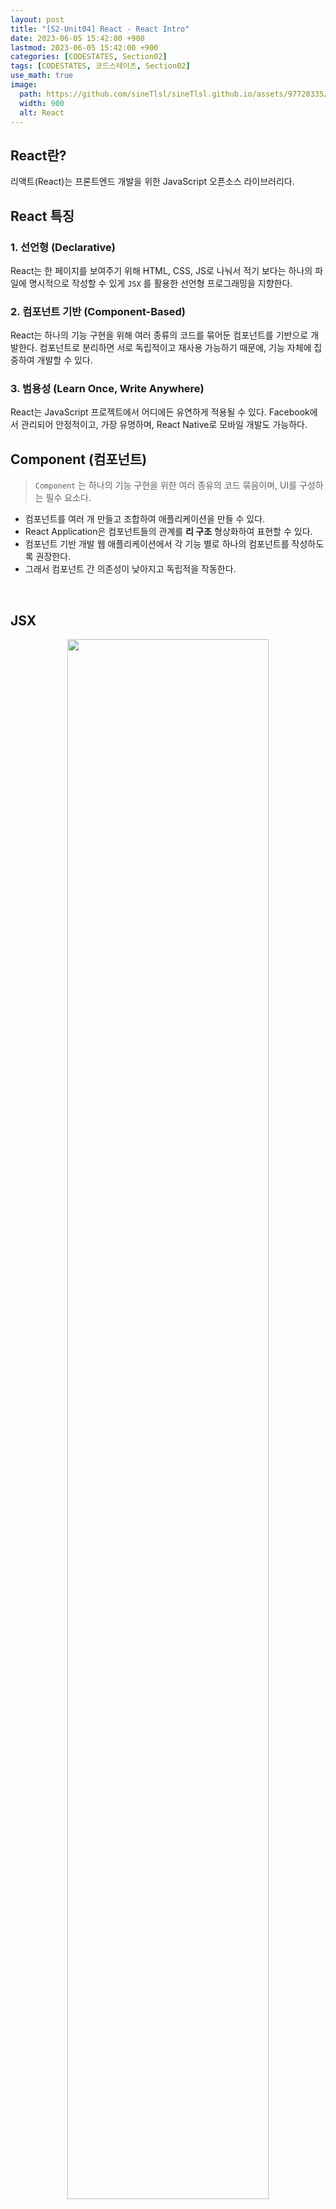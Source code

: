 ```yaml
---
layout: post
title: "[S2-Unit04] React - React Intro"
date: 2023-06-05 15:42:00 +900
lastmod: 2023-06-05 15:42:00 +900
categories: [CODESTATES, Section02]
tags: [CODESTATES, 코드스테이츠, Section02]
use_math: true
image: 
  path: https://github.com/sineTlsl/sineTlsl.github.io/assets/97720335/9e0481a2-04fd-4d82-be2b-cc8948e1a3bf
  width: 900
  alt: React
---
```


## React란?
리액트(React)는 프론트엔드 개발을 위한 JavaScript 오픈소스 라이브러리다.

## React 특징
### 1. 선언형 (Declarative)
React는 한 페이지를 보여주기 위해 HTML, CSS, JS로 나눠서 적기 보다는 하나의 파일에 명시적으로 작성할 수 있게 `JSX` 를 활용한 선언형 프로그래밍을 지향한다.

### 2. 컴포넌트 기반 (Component-Based)
React는 하나의 기능 구현을 위해 여러 종류의 코드를 묶어둔 컴포넌트를 기반으로 개발한다. 컴포넌트로 분리하면 서로 독립적이고 재사용 가능하기 때문에, 기능 자체에 집중하여 개발할 수 있다.

### 3. 범용성 (Learn Once, Write Anywhere)
React는 JavaScript 프로젝트에서 어디에든 유연하게 적용될 수 있다. Facebook에서 관리되어 안정적이고, 가장 유명하며, React Native로 모바일 개발도 가능하다.

## Component (컴포넌트)

> `Component` 는 하나의 기능 구현을 위한 여러 종유의 코드 묶음이며, UI를 구성하는 필수 요소다.

- 컴포넌트를 여러 개 만들고 조합하여 애플리케이션을 만들 수 있다.
- React Application은 컴포넌트들의 관계를 **리 구조** 형상화하여 표현할 수 있다.
- 컴포넌트 기반 개발 웹 애플리케이션에서 각 기능 별로 하나의 컴포넌트를 작성하도록 권장한다.
- 그래서 컴포넌트 간 의존성이 낮아지고 독립적을 작동한다.

<br>

## JSX

<center>
  <img src="https://github.com/sineTlsl/sineTlsl.github.io/assets/97720335/14bf61dd-b7fd-4c36-9787-c7c57ea2ff27" width="80%" />
</center>

> `JSX` 는 JavaScript가 확장된 문법이지만, 브라우저가 바로 실행할 수 있는 JavaScript 코드가 아니다. 그래서 브라우저가 이해할 수 있는 JavaScript 코드로 변환을 해주어야하는데, 이때 컴파일 해주는 것이 `Babel` 이다.

- 동작은 **SX -> Babel(컴파일) -> JS로 변환 -> 브라우저**로 이루어진다.
- React에서는 DOM과 다르게 CSS, JSX 문법만을 가지고 웹 애플리케이션을 개발할 수 있다.
- 컴포넌트 하나를 구현하기 위해서 필요한 파일이 줄어들었고, 한 눈에 컴포넌트를 확인할 수 있다.
- JSX는 HTTML이 아니다.

즉, **SX를 사용하면 JavaScript 만으로 마크업 형태의 코드를 작성하여 DOM에 배치할 수 있다.**
React에서는 JSX를 이용해서 DOM보다 명시적으로 코드를 작성할 수 있고, JavaScript 문법과 HTML 문법을 동시에 이용해 기능과 구조를 한눈에 확인할 수 있다. 이렇게 구조와 동작에 대한 코드를 한 뭉치로 적은 코드셋을 컴포넌트라고 한다.

### JSX가 없을 경우

<center>
  <img src="https://github.com/sineTlsl/sineTlsl.github.io/assets/97720335/2ff7bcc2-5d8a-41d6-8d8b-41988c35fba1" width="80%" />
</center>

사진을 보면 왼쪽에는 JSX가 없어도 React 요소를 만들 수 있지만 코드가 복잡한 것을 확인할 수 있다. 반면, 오른쪽에는 JSX를 사용함으로 코드를 이해하기 쉬워진다.

**eact 로 엘리먼트 생성하기 예제 (JSX가 없을때와 있을 때 비교)**
```jsx
import React from "react";

function App() {
  const user = {
    firstName: "React",
    lastName: "JSX Activity"
  };

  function formatName(user) {
    return user.firstName + " " + user.lastName;
  }
  // JSX 없이 활용한 React
  return React.createElement("h1", null, `Hello, ${formatName(user)}!`);

  // JSX 를 활용한 React
  return <h1>Hello, {formatName(user)}!</h1>;
}

export default App;
```

위 `App.js` 에서는 한 개의 JavaScript 파일 안에서 HTML과 JavaScript로 나누어졌던 두 가지 일을 한 번에 처리하고 있다. 

HTML과 JavaScript를 한번에 작성하여 하나의 파일에서 웹 애플리케이션의 구조와 동작을 한눈에 파악할 수 있다. JSX는 개발자가 코드만 바라보는게 아니라 구조를 바라보게 돕는다.

<br>

### JSX 규칙
**1. 하나의 element 안에 모든 엘리먼트가 포함된다.** 
> JSX에서 여러 element를 작성하는 경우, 최상위에서 opening tag와 closing tag로 감싸주어야 한다.

**2. 엘리먼트 클래스 사용 시, className 으로 표기한다.**
> 만약 class로 작성하게 된다면, React에서는 이를 html 클래스 속성 대신 자바스크립트 클래스로 받아들이기 때문에 주의해야 한다.

**3. JavaScript 표현식 사용 시, 괄호({})를 이용한다.**
> 중괄호를 사용하지 않으면 일반 텍스트로 인식한다.

**4. 사용자 정의 컴포넌트는 **문자** 시작한다.**
> 대문자로 작성된 JSX 컴포넌트를 `사용자 정의 컴포넌트` 라고 한다. 만약, 소문자로 시작하게 되면 일반적인 HTML element로 인식을 하게 된다.

**5. 조건부 렌더링은 if문이 아닌 **항연산자** 이용해야 한다.**
> 만약, else의 값을 주고 싶지 않으면 `null` 값을 준다.

```jsx
(1+1 === 2) ? (<p>정답</p>) : null
```

**6. React에서 여러 개의 HTML element를 표시할 때는 `map()` 함수를 사용한다.**

> map 함수를 사용할 때는 반드시 **key' JSX 속성** 넣어주어야 한다. React에서 `map` 메서드 사용 시, key 속성을 넣지 않으면 아래와 같이 리스트의 각 항목에 key를 넣어야 한다는 경고가 표시된다.
<center>
  <img src="https://github.com/sineTlsl/sineTlsl.github.io/assets/97720335/b0e5f150-2173-4512-9381-6ffd637450bd" width="80%" />
</center>

> **key 속성값은 가능하면 데이터에서 제공하는 id를 할당해야 한다.**<br><br> key 속성값은 id와 마찬가지로 변하지 않고, 예상 가능하며, 유일해야 하기 때문이다. 정 고유한 id가 없는 경우에만 배열 인덱스를 넣어서 해결할 수 있다. 배열 인덱스는 최후의 수단(as a last resort)으로만 사용한다.

**map을 이용한 React 반복 예제**

```jsx
const posts = [
  { id: 1, title: "Hello World", content: "Welcome to learning React" },
  { id: 2, title: "Installation", content: "You can install React from npm" }
];

export default function App() {
  // 한 포스트의 정보를 담은 객체 post를 매개변수로 받고
  // obj를 JSX 표현식으로 바꿔 리턴해주는 함수 postToJSX
  const postToJSX = (post) => {
    return (
      <div key={post.id}>
        <h3>{post.title}</h3>
        <p>{post.content}</p>
      </div>
    );
  };

  return (
    <div className="App">
      <h1>Hello JSX</h1>
      {posts.map(postToJSX)}
    </div>
  );
}
```

<br>

## Create React App
> `Create React App` 은 리액트 SPA를 쉽고 빠르게 개발할 수 있도록 만들어진 툴 체인이다.

### React 툴 체인 특징
- 많은 파일과 컴포넌트 스케일링
- 서드 파티 npm 라이브러리 사용
- 일반적인 실수를 조기에 발견
- CSS와 JS를 실시간으로 편집
- 프로덕션 코드 최적화

개발 환경을 설정하고, 최신 JavaScript를 사용하게 해주며, 좋은 개발 경험과 프로적션 앱 최적화를 해준다. 현재는 Node 14.0.0 혹은 상위 버전 npm 5.6 혹은 상위 버전이 필요하다.

### React 프로젝트 생성
새로운 React 프로젝트를 만들기 위해서는 다음과 같이 명령어를 터미널에 입력해야 한다. ( `my-app` 은 임의로 지정한 프로젝트명)

밑에 두 개의 방법 중 하나를 선택하여 프로젝트를 생성할 수 있다.

```shell
// 첫 번째 프로젝트 생성 방법
npx create-react-app my-app
```

`@latest` 를 사용하면 항상 **최신버전**을 설치한다.

```shell
// 두 번째 프로젝트 생성 방법
npx create-react-app@latest my-app
```

<center>
  <img src="https://github.com/sineTlsl/sineTlsl.github.io/assets/97720335/f9cb25b1-9ffc-46e4-b276-ae9b8cbf33af" width="80%" />
</center>

설치를 진행하고 나면 다음과 같이 터미널에 출력되는데 밑에 명령어로 새로 만들어진 프로젝트로 이동하여 그 프로젝트를 실행시켜준다.

```shell
cd my-app
npm start
```

<center>
  <img src="https://github.com/sineTlsl/sineTlsl.github.io/assets/97720335/409eddbf-55ee-48ac-aed6-67819ae4dc66" width="80%" />
</center>

React 프로젝트가 정상적으로 생성되고 실행될 경우에는 3000 port가 연결된 브라우저가 자동으로 켜진다. 

<br>

**eference**
[CODESTATES (SEB_FE_43)](https://www.codestates.com/)
